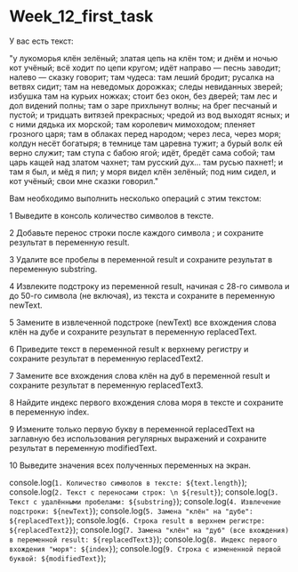 # Week_12_first_task

У вас есть текст:


"у лукоморья клён зелёный; златая цепь на клён том; и днём и ночью кот учёный; всё ходит по цепи кругом; идёт направо — песнь заводит; налево — сказку говорит; там чудеса: там леший бродит; русалка на ветвях сидит; там на неведомых дорожках; следы невиданных зверей; избушка там на курьих ножках; стоит без окон, без дверей; там лес и дол видений полны; там о заре прихлынут волны; на брег песчаный и пустой; и тридцать витязей прекрасных; чредой из вод выходят ясных; и с ними дядька их морской; там королевич мимоходом; пленяет грозного царя; там в облаках перед народом; через леса, через моря; колдун несёт богатыря; в темнице там царевна тужит; а бурый волк ей верно служит; там ступа с бабою ягой; идёт, бредёт сама собой; там царь кащей над златом чахнет; там русский дух… там русью пахнет!; и там я был, и мёд я пил; у моря видел клён зелёный; под ним сидел, и кот учёный; свои мне сказки говорил."


Вам необходимо выполнить несколько операций с этим текстом:

1 Выведите в консоль количество символов в тексте.

2 Добавьте перенос строки после каждого символа ; и сохраните результат в переменную result.

3 Удалите все пробелы в переменной result и сохраните результат в переменную substring.

4 Извлеките подстроку из переменной result, начиная с 28-го символа и до 50-го символа (не включая), из текста и сохраните в переменную newText.

5 Замените в извлеченной подстроке (newText) все вхождения слова клён на дубе и сохраните результат в переменную replacedText.

6 Приведите текст в переменной result к верхнему регистру и сохраните результат в переменную replacedText2.

7 Замените все вхождения слова клён на дуб в переменной result и сохраните результат в переменную replacedText3.

8 Найдите индекс первого вхождения слова моря в тексте и сохраните в переменную index.

9 Измените только первую букву в переменной replacedText на заглавную без использования регулярных выражений и сохраните результат в переменную modifiedText.

10 Выведите значения всех полученных переменных на экран.

console.log(`1. Количество символов в тексте: ${text.length}`);
console.log(`2. Текст с переносами строк: \n ${result}`);
console.log(`3. Текст с удалёнными пробелами: ${substring}`);
console.log(`4. Извлечение подстроки: ${newText}`);
console.log(`5. Замена "клён" на "дубе": ${replacedText}`);
console.log(`6. Строка result в верхнем регистре: ${replacedText2}`);
console.log(`7. Замена "клён" на "дуб" (все вхождения) в переменной result: ${replacedText3}`);
console.log(`8. Индекс первого вхождения "моря": ${index}`);
console.log(`9. Строка с измененной первой буквой: ${modifiedText}`);
